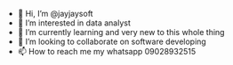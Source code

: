 - 👋 Hi, I’m @jayjaysoft
- 👀 I’m interested in data analyst 
- 🌱 I’m currently learning and very new to this whole thing 
- 💞️ I’m looking to collaborate on software developing 
- 📫 How to reach me my whatsapp 09028932515

<!---
jayjaysoft/jayjaysoft is a ✨ special ✨ repository because its `README.md` (this file) appears on your GitHub profile.
You can click the Preview link to take a look at your changes.
--->
